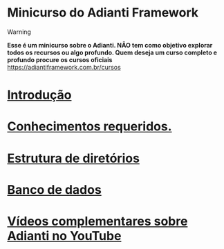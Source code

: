 # Minicurso do Adianti Framework

> [!WARNING]
> **Esse é um minicurso sobre o Adianti. NÃO tem como objetivo explorar todos os recursos ou algo profundo. Quem deseja um curso completo e profundo procure os cursos oficiais**
https://adiantiframework.com.br/cursos

# [Introdução](doc/introducao.md)
# [Conhecimentos requeridos.](doc/conhecimento_requerido.md)
# [Estrutura de diretórios](doc/estrutra_dir.md)
# [Banco de dados](doc/banco_model.md)
# [Vídeos complementares sobre Adianti no YouTube](doc/videos_youtube.md)


